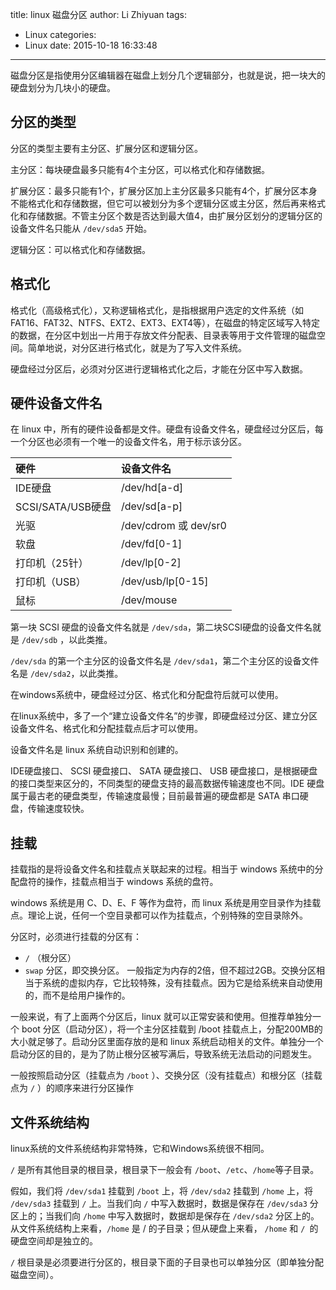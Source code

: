 title: linux 磁盘分区
author: Li Zhiyuan
tags:
  - Linux
categories:
  - Linux
date: 2015-10-18 16:33:48
---

磁盘分区是指使用分区编辑器在磁盘上划分几个逻辑部分，也就是说，把一块大的硬盘划分为几块小的硬盘。

## 分区的类型

分区的类型主要有主分区、扩展分区和逻辑分区。

<!-- more -->

主分区：每块硬盘最多只能有4个主分区，可以格式化和存储数据。

扩展分区：最多只能有1个，扩展分区加上主分区最多只能有4个，扩展分区本身不能格式化和存储数据，但它可以被划分为多个逻辑分区或主分区，然后再来格式化和存储数据。不管主分区个数是否达到最大值4，由扩展分区划分的逻辑分区的设备文件名只能从 `/dev/sda5` 开始。

逻辑分区：可以格式化和存储数据。

## 格式化

格式化（高级格式化），又称逻辑格式化，是指根据用户选定的文件系统（如FAT16、FAT32、NTFS、EXT2、EXT3、EXT4等），在磁盘的特定区域写入特定的数据，在分区中划出一片用于存放文件分配表、目录表等用于文件管理的磁盘空间。简单地说，对分区进行格式化，就是为了写入文件系统。

硬盘经过分区后，必须对分区进行逻辑格式化之后，才能在分区中写入数据。

## 硬件设备文件名

在 linux 中，所有的硬件设备都是文件。硬盘有设备文件名，硬盘经过分区后，每一个分区也必须有一个唯一的设备文件名，用于标示该分区。

| 硬件 | 设备文件名 |
|:-----|:-----|
| IDE硬盘 | /dev/hd[a-d] |
| SCSI/SATA/USB硬盘 | /dev/sd[a-p] |
| 光驱 | /dev/cdrom 或 dev/sr0 |
| 软盘 | /dev/fd[0-1] |
| 打印机（25针）| /dev/lp[0-2] |
| 打印机（USB） | /dev/usb/lp[0-15] |
| 鼠标 | /dev/mouse |

第一块 SCSI 硬盘的设备文件名就是 `/dev/sda`，第二块SCSI硬盘的设备文件名就是 `/dev/sdb` ，以此类推。

`/dev/sda` 的第一个主分区的设备文件名是 `/dev/sda1`，第二个主分区的设备文件名是 `/dev/sda2`，以此类推。

在windows系统中，硬盘经过分区、格式化和分配盘符后就可以使用。

在linux系统中，多了一个“建立设备文件名”的步骤，即硬盘经过分区、建立分区设备文件名、格式化和分配挂载点后才可以使用。

设备文件名是 linux 系统自动识别和创建的。

IDE硬盘接口、 SCSI 硬盘接口、 SATA 硬盘接口、 USB 硬盘接口，是根据硬盘的接口类型来区分的，不同类型的硬盘支持的最高数据传输速度也不同。IDE 硬盘属于最古老的硬盘类型，传输速度最慢；目前最普遍的硬盘都是 SATA 串口硬盘，传输速度较快。

## 挂载

挂载指的是将设备文件名和挂载点关联起来的过程。相当于 windows 系统中的分配盘符的操作，挂载点相当于 windows 系统的盘符。

windows 系统是用 C、D、E、F 等作为盘符，而 linux 系统是用空目录作为挂载点。理论上说，任何一个空目录都可以作为挂载点，个别特殊的空目录除外。

分区时，必须进行挂载的分区有：

* `/` （根分区）
* `swap` 分区，即交换分区。 一般指定为内存的2倍，但不超过2GB。交换分区相当于系统的虚拟内存，它比较特殊，没有挂载点。因为它是给系统来自动使用的，而不是给用户操作的。

一般来说，有了上面两个分区后，linux 就可以正常安装和使用。但推荐单独分一个 boot 分区（启动分区），将一个主分区挂载到 /boot 挂载点上，分配200MB的大小就足够了。启动分区里面存放的是和 linux 系统启动相关的文件。单独分一个启动分区的目的，是为了防止根分区被写满后，导致系统无法启动的问题发生。

一般按照启动分区（挂载点为 `/boot` ）、交换分区（没有挂载点）和根分区（挂载点为 `/` ）的顺序来进行分区操作

## 文件系统结构
linux系统的文件系统结构非常特殊，它和Windows系统很不相同。

`/` 是所有其他目录的根目录，根目录下一般会有 `/boot`、`/etc`、`/home`等子目录。

假如，我们将 `/dev/sda1` 挂载到 `/boot` 上，将 `/dev/sda2` 挂载到 `/home` 上，将 `/dev/sda3` 挂载到 `/` 上。当我们向 `/` 中写入数据时，数据是保存在 `/dev/sda3` 分区上的；当我们向 `/home` 中写入数据时，数据却是保存在 `/dev/sda2` 分区上的。从文件系统结构上来看，`/home` 是 / 的子目录；但从硬盘上来看， `/home` 和 `/ `的硬盘空间却是独立的。

`/`  根目录是必须要进行分区的，根目录下面的子目录也可以单独分区（即单独分配磁盘空间）。
